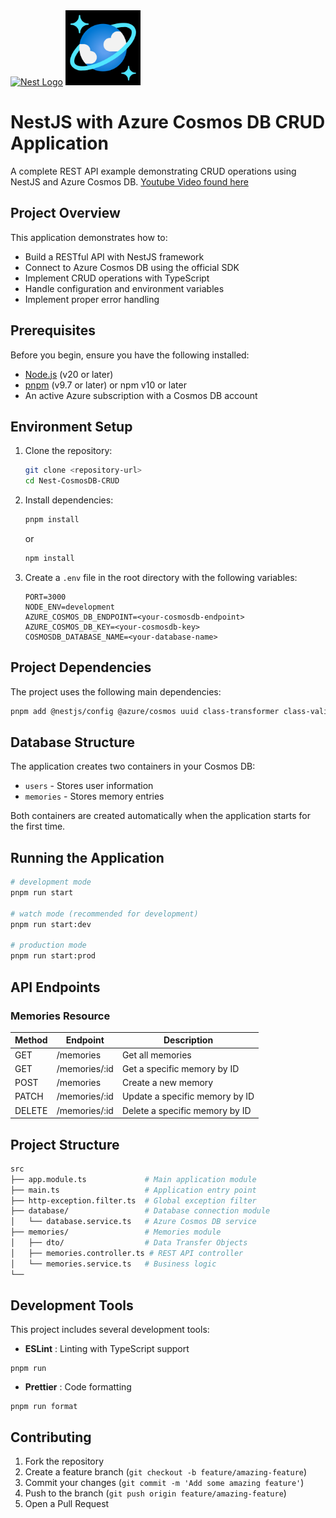 <p align="left" style="margin: 0px 10px 0px 0px;">
  <a href="http://nestjs.com/" target="blank"><img src="https://nestjs.com/img/logo-small.svg" width="120" alt="Nest Logo" /></a>
<img src="image/README/1743345911598.png" width="120" alt="Small Icon" />
</p>

# NestJS with Azure Cosmos DB CRUD Application

A complete REST API example demonstrating CRUD operations using NestJS and Azure Cosmos DB.
[Youtube Video found here](https://www.youtube.com/watch?v=r9I5BXb9mNw)

## Project Overview

This application demonstrates how to:

- Build a RESTful API with NestJS framework
- Connect to Azure Cosmos DB using the official SDK
- Implement CRUD operations with TypeScript
- Handle configuration and environment variables
- Implement proper error handling

## Prerequisites

Before you begin, ensure you have the following installed:

- [Node.js](https://nodejs.org/) (v20 or later)
- [pnpm](https://pnpm.io/) (v9.7 or later) or npm v10 or later
- An active Azure subscription with a Cosmos DB account

## Environment Setup

1. Clone the repository:

   ```bash
   git clone <repository-url>
   cd Nest-CosmosDB-CRUD
   ```
2. Install dependencies:

   ```bash
   pnpm install
   ```

   or

   ```bash
   npm install
   ```
3. Create a `.env` file in the root directory with the following variables:

   ```
   PORT=3000
   NODE_ENV=development
   AZURE_COSMOS_DB_ENDPOINT=<your-cosmosdb-endpoint>
   AZURE_COSMOS_DB_KEY=<your-cosmosdb-key>
   COSMOSDB_DATABASE_NAME=<your-database-name>
   ```

## Project Dependencies

The project uses the following main dependencies:

```bash
pnpm add @nestjs/config @azure/cosmos uuid class-transformer class-validator @nestjs/mapped-types
```

## Database Structure

The application creates two containers in your Cosmos DB:

- `users` - Stores user information
- `memories` - Stores memory entries

Both containers are created automatically when the application starts for the first time.

## Running the Application

```bash
# development mode
pnpm run start

# watch mode (recommended for development)
pnpm run start:dev

# production mode
pnpm run start:prod
```

## API Endpoints

### Memories Resource

| Method | Endpoint      | Description                    |
| ------ | ------------- | ------------------------------ |
| GET    | /memories     | Get all memories               |
| GET    | /memories/:id | Get a specific memory by ID    |
| POST   | /memories     | Create a new memory            |
| PATCH  | /memories/:id | Update a specific memory by ID |
| DELETE | /memories/:id | Delete a specific memory by ID |

## Project Structure

```bash
src
├── app.module.ts             # Main application module
├── main.ts                   # Application entry point
├── http-exception.filter.ts  # Global exception filter
├── database/                 # Database connection module
│   └── database.service.ts   # Azure Cosmos DB service
├── memories/                 # Memories module
│   ├── dto/                  # Data Transfer Objects
│   ├── memories.controller.ts # REST API controller
│   └── memories.service.ts   # Business logic
└──
```

## Development Tools

This project includes several development tools:

* **ESLint** : Linting with TypeScript support

```
pnpm run
```

* **Prettier** : Code formatting

```
pnpm run format
```

## Contributing

1. Fork the repository
2. Create a feature branch (`git checkout -b feature/amazing-feature`)
3. Commit your changes (`git commit -m 'Add some amazing feature'`)
4. Push to the branch (`git push origin feature/amazing-feature`)
5. Open a Pull Request
